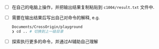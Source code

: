 - [ ] 在自己的电脑上操作，并把输出结果复制粘贴到 `c1004/result.txt` 文件中.

- [ ] 需要在输出结果后写出自己对命令的解释, e.g.
    ```sh
    Documents/CrossOrigin/playground 
    ❯ cd .. # 切换到上一级目录
    ``` 

- [ ] 探索执行更多的命令，并通过AI辅助自己理解

